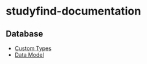 # studyfind-documentation

## Database

* [Custom Types](database/CUSTOM-TYPES.md)
* [Data Model](database/DATA-MODEL.md)